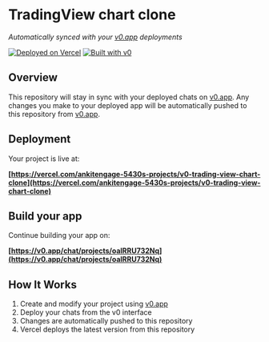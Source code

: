 # TradingView chart clone

*Automatically synced with your [v0.app](https://v0.app) deployments*

[![Deployed on Vercel](https://img.shields.io/badge/Deployed%20on-Vercel-black?style=for-the-badge&logo=vercel)](https://vercel.com/ankitengage-5430s-projects/v0-trading-view-chart-clone)
[![Built with v0](https://img.shields.io/badge/Built%20with-v0.app-black?style=for-the-badge)](https://v0.app/chat/projects/oalRRU732Nq)

## Overview

This repository will stay in sync with your deployed chats on [v0.app](https://v0.app).
Any changes you make to your deployed app will be automatically pushed to this repository from [v0.app](https://v0.app).

## Deployment

Your project is live at:

**[https://vercel.com/ankitengage-5430s-projects/v0-trading-view-chart-clone](https://vercel.com/ankitengage-5430s-projects/v0-trading-view-chart-clone)**

## Build your app

Continue building your app on:

**[https://v0.app/chat/projects/oalRRU732Nq](https://v0.app/chat/projects/oalRRU732Nq)**

## How It Works

1. Create and modify your project using [v0.app](https://v0.app)
2. Deploy your chats from the v0 interface
3. Changes are automatically pushed to this repository
4. Vercel deploys the latest version from this repository